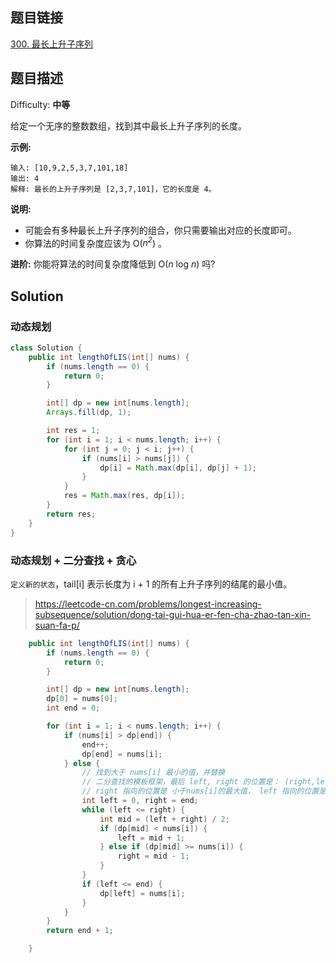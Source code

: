 ## 题目链接

[300\. 最长上升子序列](https://leetcode-cn.com/problems/longest-increasing-subsequence/)

## 题目描述

Difficulty: **中等**


给定一个无序的整数数组，找到其中最长上升子序列的长度。

**示例:**

```
输入: [10,9,2,5,3,7,101,18]
输出: 4 
解释: 最长的上升子序列是 [2,3,7,101]，它的长度是 4。
```

**说明:**

* 可能会有多种最长上升子序列的组合，你只需要输出对应的长度即可。
* 你算法的时间复杂度应该为 O(_n<sup>2</sup>_) 。

**进阶:** 你能将算法的时间复杂度降低到 O(_n_ log _n_) 吗?


## Solution

### 动态规划

```java
class Solution {
    public int lengthOfLIS(int[] nums) {
        if (nums.length == 0) {
            return 0;
        }

        int[] dp = new int[nums.length];
        Arrays.fill(dp, 1);

        int res = 1;
        for (int i = 1; i < nums.length; i++) {
            for (int j = 0; j < i; j++) {
                if (nums[i] > nums[j]) {
                    dp[i] = Math.max(dp[i], dp[j] + 1);
                }
            }
            res = Math.max(res, dp[i]);
        }
        return res;
    }
}
```

### 动态规划 + 二分查找 + 贪心

`定义新的状态`，tail[i] 表示长度为 i + 1 的所有上升子序列的结尾的最小值。

> <https://leetcode-cn.com/problems/longest-increasing-subsequence/solution/dong-tai-gui-hua-er-fen-cha-zhao-tan-xin-suan-fa-p/>

```java
    public int lengthOfLIS(int[] nums) {
        if (nums.length == 0) {
            return 0;
        }

        int[] dp = new int[nums.length];
        dp[0] = nums[0];
        int end = 0;

        for (int i = 1; i < nums.length; i++) {
            if (nums[i] > dp[end]) {
                end++;
                dp[end] = nums[i];
            } else {
                // 找到大于 nums[i] 最小的值，并替换
                // 二分查找的模板框架，最后 left, right 的位置是： (right,left)，right和left相邻
                // right 指向的位置是 小于nums[i]的最大值， left 指向的位置是 大于nums[i]的最小值
                int left = 0, right = end;
                while (left <= right) {
                    int mid = (left + right) / 2;
                    if (dp[mid] < nums[i]) {
                        left = mid + 1;
                    } else if (dp[mid] >= nums[i]) {
                        right = mid - 1;
                    }
                }
                if (left <= end) {
                    dp[left] = nums[i];
                }
            }
        }
        return end + 1;

    }
```